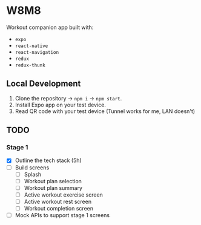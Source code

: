 # W8M8

Workout companion app built with:

- `expo`
- `react-native`
- `react-navigation`
- `redux`
- `redux-thunk`


## Local Development

1. Clone the repository -> `npm i` -> `npm start`.
2. Install Expo app on your test device.
3. Read QR code with your test device (Tunnel works for me, LAN doesn't)


## TODO

### Stage 1

- [x] Outline the tech stack (5h)
- [ ] Build screens
  - [ ] Splash
  - [ ] Workout plan selection
  - [ ] Workout plan summary
  - [ ] Active workout exercise screen
  - [ ] Active workout rest screen
  - [ ] Workout completion screen
- [ ] Mock APIs to support stage 1 screens
